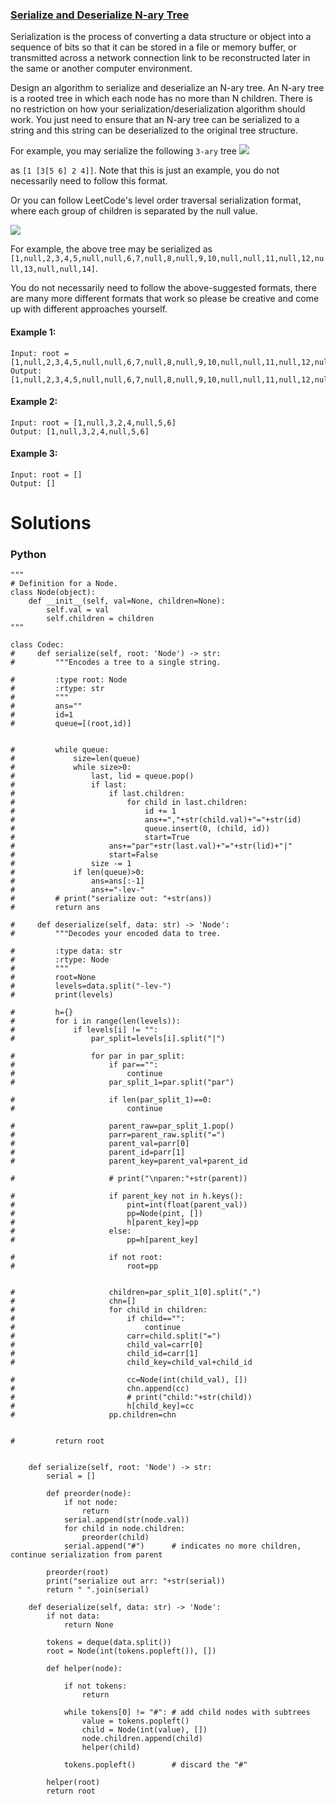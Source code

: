 ### [Serialize and Deserialize N-ary Tree](https://leetcode.com/problems/serialize-and-deserialize-n-ary-tree/) <br>

Serialization is the process of converting a data structure or object into a sequence of bits so that it can be stored in a file or memory buffer, or transmitted across a network connection link to be reconstructed later in the same or another computer environment.

Design an algorithm to serialize and deserialize an N-ary tree. An N-ary tree is a rooted tree in which each node has no more than N children. There is no restriction on how your serialization/deserialization algorithm should work. You just need to ensure that an N-ary tree can be serialized to a string and this string can be deserialized to the original tree structure.

For example, you may serialize the following `3-ary` tree
<img src="../../../../images/428narytreeexample.png">

as `[1 [3[5 6] 2 4]]`. Note that this is just an example, you do not necessarily need to follow this format.

Or you can follow LeetCode's level order traversal serialization format, where each group of children is separated by the null value.

<img src="../../../../images/428sample_4_964.png">

For example, the above tree may be serialized as `[1,null,2,3,4,5,null,null,6,7,null,8,null,9,10,null,null,11,null,12,null,13,null,null,14]`.

You do not necessarily need to follow the above-suggested formats, there are many more different formats that work so please be creative and come up with different approaches yourself.




#### Example 1:

```
Input: root = [1,null,2,3,4,5,null,null,6,7,null,8,null,9,10,null,null,11,null,12,null,13,null,null,14]
Output: [1,null,2,3,4,5,null,null,6,7,null,8,null,9,10,null,null,11,null,12,null,13,null,null,14]

```

#### Example 2:

```
Input: root = [1,null,3,2,4,null,5,6]
Output: [1,null,3,2,4,null,5,6]

```

#### Example 3:

```
Input: root = []
Output: []

```

# Solutions

### Python
```
"""
# Definition for a Node.
class Node(object):
    def __init__(self, val=None, children=None):
        self.val = val
        self.children = children
"""

class Codec:
#     def serialize(self, root: 'Node') -> str:
#         """Encodes a tree to a single string.
        
#         :type root: Node
#         :rtype: str
#         """
#         ans=""
#         id=1
#         queue=[(root,id)]
        
        
#         while queue:
#             size=len(queue)
#             while size>0:
#                 last, lid = queue.pop()
#                 if last:
#                     if last.children:
#                         for child in last.children:
#                             id += 1                                
#                             ans+=","+str(child.val)+"="+str(id)
#                             queue.insert(0, (child, id))
#                             start=True
#                     ans+="par"+str(last.val)+"="+str(lid)+"|"
#                     start=False
#                 size -= 1
#             if len(queue)>0:
#                 ans=ans[:-1]
#                 ans+="-lev-"
#         # print("serialize out: "+str(ans))
#         return ans
	
#     def deserialize(self, data: str) -> 'Node':
#         """Decodes your encoded data to tree.
        
#         :type data: str
#         :rtype: Node
#         """
#         root=None
#         levels=data.split("-lev-")
#         print(levels)
        
#         h={}
#         for i in range(len(levels)):
#             if levels[i] != "":
#                 par_split=levels[i].split("|")
                
#                 for par in par_split:
#                     if par=="":
#                         continue
#                     par_split_1=par.split("par")
                    
#                     if len(par_split_1)==0:
#                         continue
                    
#                     parent_raw=par_split_1.pop()
#                     parr=parent_raw.split("=")
#                     parent_val=parr[0]
#                     parent_id=parr[1]
#                     parent_key=parent_val+parent_id
                    
#                     # print("\nparen:"+str(parent))
                    
#                     if parent_key not in h.keys():
#                         pint=int(float(parent_val))
#                         pp=Node(pint, [])
#                         h[parent_key]=pp
#                     else:
#                         pp=h[parent_key]
                        
#                     if not root:
#                         root=pp       

                        
#                     children=par_split_1[0].split(",")
#                     chn=[]
#                     for child in children:
#                         if child=="":
#                             continue
#                         carr=child.split("=")
#                         child_val=carr[0]
#                         child_id=carr[1]
#                         child_key=child_val+child_id
                        
#                         cc=Node(int(child_val), [])
#                         chn.append(cc)
#                         # print("child:"+str(child))
#                         h[child_key]=cc
#                     pp.children=chn
                            
                
#         return root
    
    
    def serialize(self, root: 'Node') -> str:
        serial = []

        def preorder(node):
            if not node:
                return
            serial.append(str(node.val))
            for child in node.children:
                preorder(child)
            serial.append("#")      # indicates no more children, continue serialization from parent

        preorder(root)
        print("serialize out arr: "+str(serial))
        return " ".join(serial)

    def deserialize(self, data: str) -> 'Node':
        if not data:
            return None

        tokens = deque(data.split())
        root = Node(int(tokens.popleft()), [])

        def helper(node):

            if not tokens:
                return

            while tokens[0] != "#": # add child nodes with subtrees
                value = tokens.popleft()
                child = Node(int(value), [])
                node.children.append(child)
                helper(child)

            tokens.popleft()        # discard the "#"

        helper(root)
        return root

```
